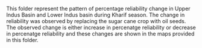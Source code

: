 This folder represent the pattern of percentage reliability change in Upper Indus Basin and Lower Indus basin during Kharif season. The change in reliability was observed by replacing the sugar cane crop with oil seeds. The observed change is either increase in percenatge reliability or decrease in percenatge reliability and these changes are shown in the maps provided in this folder. 
